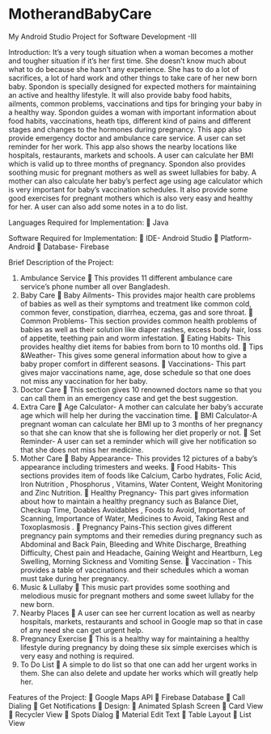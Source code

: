 # MotherandBabyCare
My Android Studio Project for Software Development -III

Introduction: It’s a very tough situation when a  woman becomes a mother and tougher situation if it’s her first time. She doesn’t know much about what to do because she hasn’t any experience. She has to do a lot of sacrifices,  a lot of hard work and other things to take care of her new born baby.
Spondon is specially designed for expected mothers for maintaining an active and healthy lifestyle. It  will also provide baby food habits, ailments, common problems, vaccinations and tips for bringing your baby in a healthy way. 
Spondon guides a woman with important information about food habits, vaccinations, heath tips, different kind of pains and different stages and changes to the hormones during pregnancy. This app also provide emergency doctor and ambulance care service. A user can set reminder for her work. This app also shows the nearby locations like hospitals, restaurants, markets and schools. A user can calculate her BMI which is valid up to three months of pregnancy. 
Spondon also provides soothing music for pregnant mothers as well as sweet lullabies for baby. A mother can also calculate her baby’s perfect age using age calculator which is very important for baby’s vaccination schedules. It also provide some good exercises for pregnant mothers which is also very easy and healthy for her. A user can also add some notes in a to do list.

Languages Required for Implementation: 
	Java

Software Required for Implementation: 
	IDE- Android Studio
	Platform- Android
	Database- Firebase

Brief Description of the Project:
1.	Ambulance Service
	This provides 11 different ambulance care service’s phone number all over Bangladesh.
2.	Baby Care
	Baby Ailments- This provides major health care problems of babies as well as their symptoms and treatment like common cold, common fever, constipation, diarrhea, eczema, gas and sore throat. 
	Common Problems- This section provides common health problems of babies as well as their solution like diaper rashes, excess body hair, loss of appetite, teething pain and worm infestation.
	Eating Habits- This provides healthy diet items for babies from born to 10 months old.
	Tips &Weather- This gives some general information about how to give a baby proper comfort in different seasons.
	Vaccinations- This part gives major vaccinations name, age, dose schedule so that one does not miss any vaccination for her baby.
3.	Doctor Care
	This section gives 10 renowned doctors name  so that you can call them in an emergency case and get the best suggestion.
4.	Extra Care
	Age Calculator- A mother can calculate her baby’s accurate age which will help her during the vaccination time.
	BMI Calculator-A pregnant woman can calculate her BMI up to 3 months of her pregnancy so that she can know that she is following her diet properly or not.
	Set Reminder- A user can set a reminder which will give her notification so that she does not miss her medicine.
5.	Mother Care
	Baby Appearance- This provides 12 pictures of a baby’s appearance including trimesters and weeks.
	Food Habits- This sections provides item of foods like Calcium, Carbo hydrates, Folic Acid, Iron Nutrition , Phosphorus , Vitamins, Water Content, Weight Monitoring and  Zinc Nutrition.
	 Healthy Pregnancy- This part gives information about how to maintain a healthy pregnancy such as Balance Diet, Checkup Time, Doables Avoidables , Foods to Avoid, Importance of Scanning, Importance of Water, Medicines to Avoid, Taking Rest and Toxoplasmosis .
	Pregnancy Pains-This section gives different pregnancy pain symptoms and their remedies during pregnancy such as Abdominal and Back Pain, Bleeding and White Discharge, Breathing Difficulty, Chest pain and Headache, Gaining Weight and Heartburn, Leg Swelling, Morning Sickness and Vomiting Sense.
	Vaccination - This provides a table of vaccinations and their schedules which a woman must take during her pregnancy.
6.	Music & Lullaby
	This music part provides some soothing and melodious music for pregnant mothers and some sweet lullaby for the new born.
7.	Nearby Places
	A user can see her current location as well as nearby hospitals, markets, restaurants and school in Google map so that in case of any need she can get urgent help.
8.	Pregnancy Exercise
	This is a healthy way for maintaining a healthy lifestyle during pregnancy by doing these six simple exercises which is very easy and nothing is required.
9.	To Do List
	A simple to do list so that one can add her urgent works in them. She can also delete and update her works which will greatly help her.

Features of the Project:
	Google Maps API
	Firebase Database
	Call Dialing
	Get Notifications
	Design:
	Animated Splash Screen
	Card View
	Recycler View
	Spots Dialog
	Material Edit Text
	Table Layout
	List View


